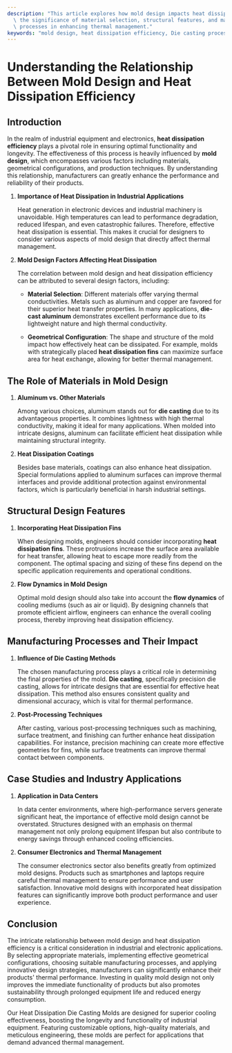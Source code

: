 ```yaml
---
description: "This article explores how mold design impacts heat dissipation efficiency, highlighting\
  \ the significance of material selection, structural features, and manufacturing\
  \ processes in enhancing thermal management."
keywords: "mold design, heat dissipation efficiency, Die casting process, Die-cast aluminum"
---
```

# Understanding the Relationship Between Mold Design and Heat Dissipation Efficiency

## Introduction

In the realm of industrial equipment and electronics, **heat dissipation efficiency** plays a pivotal role in ensuring optimal functionality and longevity. The effectiveness of this process is heavily influenced by **mold design**, which encompasses various factors including materials, geometrical configurations, and production techniques. By understanding this relationship, manufacturers can greatly enhance the performance and reliability of their products.

1. **Importance of Heat Dissipation in Industrial Applications**

   Heat generation in electronic devices and industrial machinery is unavoidable. High temperatures can lead to performance degradation, reduced lifespan, and even catastrophic failures. Therefore, effective heat dissipation is essential. This makes it crucial for designers to consider various aspects of mold design that directly affect thermal management.

2. **Mold Design Factors Affecting Heat Dissipation**

   The correlation between mold design and heat dissipation efficiency can be attributed to several design factors, including:

   - **Material Selection**: Different materials offer varying thermal conductivities. Metals such as aluminum and copper are favored for their superior heat transfer properties. In many applications, **die-cast aluminum** demonstrates excellent performance due to its lightweight nature and high thermal conductivity.
   
   - **Geometrical Configuration**: The shape and structure of the mold impact how effectively heat can be dissipated. For example, molds with strategically placed **heat dissipation fins** can maximize surface area for heat exchange, allowing for better thermal management.

## The Role of Materials in Mold Design

1. **Aluminum vs. Other Materials**

   Among various choices, aluminum stands out for **die casting** due to its advantageous properties. It combines lightness with high thermal conductivity, making it ideal for many applications. When molded into intricate designs, aluminum can facilitate efficient heat dissipation while maintaining structural integrity.

2. **Heat Dissipation Coatings**

   Besides base materials, coatings can also enhance heat dissipation. Special formulations applied to aluminum surfaces can improve thermal interfaces and provide additional protection against environmental factors, which is particularly beneficial in harsh industrial settings.

## Structural Design Features

1. **Incorporating Heat Dissipation Fins**

   When designing molds, engineers should consider incorporating **heat dissipation fins**. These protrusions increase the surface area available for heat transfer, allowing heat to escape more readily from the component. The optimal spacing and sizing of these fins depend on the specific application requirements and operational conditions.

2. **Flow Dynamics in Mold Design**

   Optimal mold design should also take into account the **flow dynamics** of cooling mediums (such as air or liquid). By designing channels that promote efficient airflow, engineers can enhance the overall cooling process, thereby improving heat dissipation efficiency. 

## Manufacturing Processes and Their Impact

1. **Influence of Die Casting Methods**

   The chosen manufacturing process plays a critical role in determining the final properties of the mold. **Die casting**, specifically precision die casting, allows for intricate designs that are essential for effective heat dissipation. This method also ensures consistent quality and dimensional accuracy, which is vital for thermal performance.

2. **Post-Processing Techniques**

   After casting, various post-processing techniques such as machining, surface treatment, and finishing can further enhance heat dissipation capabilities. For instance, precision machining can create more effective geometries for fins, while surface treatments can improve thermal contact between components.

## Case Studies and Industry Applications

1. **Application in Data Centers**

   In data center environments, where high-performance servers generate significant heat, the importance of effective mold design cannot be overstated. Structures designed with an emphasis on thermal management not only prolong equipment lifespan but also contribute to energy savings through enhanced cooling efficiencies.

2. **Consumer Electronics and Thermal Management**

   The consumer electronics sector also benefits greatly from optimized mold designs. Products such as smartphones and laptops require careful thermal management to ensure performance and user satisfaction. Innovative mold designs with incorporated heat dissipation features can significantly improve both product performance and user experience.

## Conclusion

The intricate relationship between mold design and heat dissipation efficiency is a critical consideration in industrial and electronic applications. By selecting appropriate materials, implementing effective geometrical configurations, choosing suitable manufacturing processes, and applying innovative design strategies, manufacturers can significantly enhance their products' thermal performance. Investing in quality mold design not only improves the immediate functionality of products but also promotes sustainability through prolonged equipment life and reduced energy consumption.

Our Heat Dissipation Die Casting Molds are designed for superior cooling effectiveness, boosting the longevity and functionality of industrial equipment. Featuring customizable options, high-quality materials, and meticulous engineering, these molds are perfect for applications that demand advanced thermal management.
